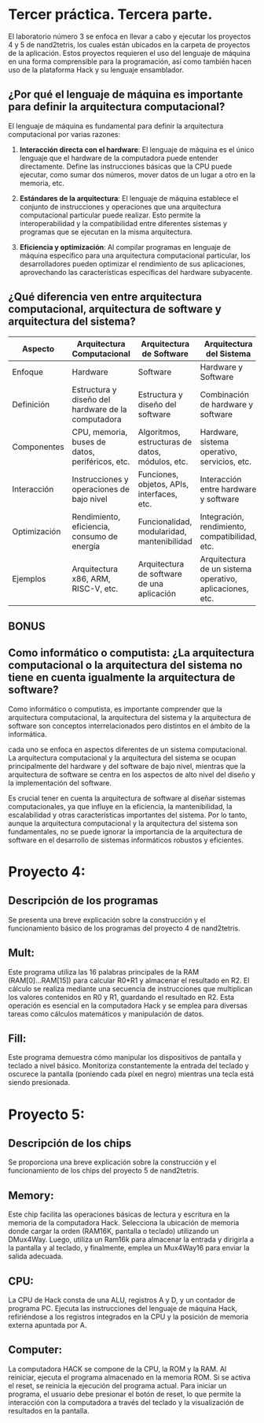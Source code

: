 # Tercer práctica. Tercera parte.

El laboratorio número 3 se enfoca en llevar a cabo y ejecutar los proyectos 4 y 5 de nand2tetris, los cuales están ubicados en la carpeta de proyectos de la aplicación. Estos proyectos requieren el uso del lenguaje de máquina en una forma comprensible para la programación, así como también hacen uso de la plataforma Hack y su lenguaje ensamblador.

## ¿Por qué el lenguaje de máquina es importante para definir la arquitectura computacional?

El lenguaje de máquina es fundamental para definir la arquitectura computacional por varias razones:

1. **Interacción directa con el hardware**: El lenguaje de máquina es el único lenguaje que el hardware de la computadora puede entender directamente. Define las instrucciones básicas que la CPU puede ejecutar, como sumar dos números, mover datos de un lugar a otro en la memoria, etc.

2. **Estándares de la arquitectura**: El lenguaje de máquina establece el conjunto de instrucciones y operaciones que una arquitectura computacional particular puede realizar. Esto permite la interoperabilidad y la compatibilidad entre diferentes sistemas y programas que se ejecutan en la misma arquitectura.

3. **Eficiencia y optimización**: Al compilar programas en lenguaje de máquina específico para una arquitectura computacional particular, los desarrolladores pueden optimizar el rendimiento de sus aplicaciones, aprovechando las características específicas del hardware subyacente.


## ¿Qué diferencia ven entre arquitectura computacional, arquitectura de software y arquitectura del sistema?

| Aspecto                | Arquitectura Computacional                      | Arquitectura de Software                        | Arquitectura del Sistema                        |
|------------------------|--------------------------------------------------|-------------------------------------------------|-------------------------------------------------|
| Enfoque                | Hardware                                         | Software                                        | Hardware y Software                             |
| Definición             | Estructura y diseño del hardware de la computadora | Estructura y diseño del software               | Combinación de hardware y software              |
| Componentes            | CPU, memoria, buses de datos, periféricos, etc. | Algoritmos, estructuras de datos, módulos, etc. | Hardware, sistema operativo, servicios, etc.    |
| Interacción            | Instrucciones y operaciones de bajo nivel        | Funciones, objetos, APIs, interfaces, etc.     | Interacción entre hardware y software           |
| Optimización           | Rendimiento, eficiencia, consumo de energía      | Funcionalidad, modularidad, mantenibilidad     | Integración, rendimiento, compatibilidad, etc.  |
| Ejemplos               | Arquitectura x86, ARM, RISC-V, etc.              | Arquitectura de software de una aplicación     | Arquitectura de un sistema operativo, aplicaciones, etc. |

## BONUS

## Como informático o computista: ¿La arquitectura computacional o la arquitectura del sistema no tiene en cuenta igualmente la arquitectura de software?

Como informático o computista, es importante comprender que la arquitectura computacional, la arquitectura del sistema y la arquitectura de software son conceptos interrelacionados pero distintos en el ámbito de la informática.

cada uno se enfoca en aspectos diferentes de un sistema computacional. La arquitectura computacional y la arquitectura del sistema se ocupan principalmente del hardware y del software de bajo nivel, mientras que la arquitectura de software se centra en los aspectos de alto nivel del diseño y la implementación del software.

Es crucial tener en cuenta la arquitectura de software al diseñar sistemas computacionales, ya que influye en la eficiencia, la mantenibilidad, la escalabilidad y otras características importantes del sistema. Por lo tanto, aunque la arquitectura computacional y la arquitectura del sistema son fundamentales, no se puede ignorar la importancia de la arquitectura de software en el desarrollo de sistemas informáticos robustos y eficientes.


# Proyecto 4: 
## Descripción de los programas
Se presenta una breve explicación sobre la construcción y el funcionamiento básico de los programas del proyecto 4 de nand2tetris.

## Mult:
Este programa utiliza las 16 palabras principales de la RAM (RAM[0]...RAM[15]) para calcular R0*R1 y almacenar el resultado en R2. El cálculo se realiza mediante una secuencia de instrucciones que multiplican los valores contenidos en R0 y R1, guardando el resultado en R2. Esta operación es esencial en la computadora Hack y se emplea para diversas tareas como cálculos matemáticos y manipulación de datos.

## Fill:
Este programa demuestra cómo manipular los dispositivos de pantalla y teclado a nivel básico. Monitoriza constantemente la entrada del teclado y oscurece la pantalla (poniendo cada píxel en negro) mientras una tecla está siendo presionada.

# Proyecto 5: 
## Descripción de los chips
Se proporciona una breve explicación sobre la construcción y el funcionamiento de los chips del proyecto 5 de nand2tetris.

## Memory:
Este chip facilita las operaciones básicas de lectura y escritura en la memoria de la computadora Hack. Selecciona la ubicación de memoria donde cargar la orden (RAM16K, pantalla o teclado) utilizando un DMux4Way. Luego, utiliza un Ram16k para almacenar la entrada y dirigirla a la pantalla y al teclado, y finalmente, emplea un Mux4Way16 para enviar la salida adecuada.

## CPU:
La CPU de Hack consta de una ALU, registros A y D, y un contador de programa PC. Ejecuta las instrucciones del lenguaje de máquina Hack, refiriéndose a los registros integrados en la CPU y la posición de memoria externa apuntada por A.

## Computer:
La computadora HACK se compone de la CPU, la ROM y la RAM. Al reiniciar, ejecuta el programa almacenado en la memoria ROM. Si se activa el reset, se reinicia la ejecución del programa actual. Para iniciar un programa, el usuario debe presionar el botón de reset, lo que permite la interacción con la computadora a través del teclado y la visualización de resultados en la pantalla.





